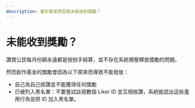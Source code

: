 ```yaml
---
description: 基於甚麼原因我未能收到獎勵？
---
```


# 未能收到獎勵？

讚賞公民每月份額永遠都是按拍手結算，並不存在系統積壓釋放獎勵的問題。

然而創作基金的獎勵會因為以下原來而導致不能發放：

* 自己為自己按讚並不能獲得任何獎勵
* 已被列入黑名單：不要嘗試註冊數個 Liker ID 並互相按讚，系統能認出這些濫用行為並把 ID 加入黑名單。

